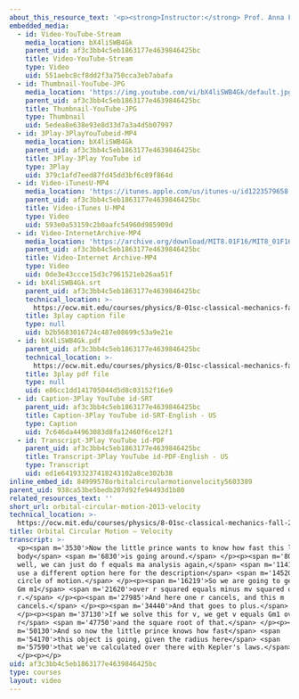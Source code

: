 ```yaml
---
about_this_resource_text: '<p><strong>Instructor:</strong> Prof. Anna Frebel</p>'
embedded_media:
  - id: Video-YouTube-Stream
    media_location: bX4liSWB4Gk
    parent_uid: af3c3bb4c5eb1863177e4639846425bc
    title: Video-YouTube-Stream
    type: Video
    uid: 551aebc8cf8dd2f3a750cca3eb7abafa
  - id: Thumbnail-YouTube-JPG
    media_location: 'https://img.youtube.com/vi/bX4liSWB4Gk/default.jpg'
    parent_uid: af3c3bb4c5eb1863177e4639846425bc
    title: Thumbnail-YouTube-JPG
    type: Thumbnail
    uid: 5edea8e638e93e8d33d7a3a4d5b07997
  - id: 3Play-3PlayYouTubeid-MP4
    media_location: bX4liSWB4Gk
    parent_uid: af3c3bb4c5eb1863177e4639846425bc
    title: 3Play-3Play YouTube id
    type: 3Play
    uid: 379c1afd7eed87fd45dd3bf6c89f864d
  - id: Video-iTunesU-MP4
    media_location: 'https://itunes.apple.com/us/itunes-u/id1223579658'
    parent_uid: af3c3bb4c5eb1863177e4639846425bc
    title: Video-iTunes U-MP4
    type: Video
    uid: 593e0a53159c2b0aafc54960d985909d
  - id: Video-InternetArchive-MP4
    media_location: 'https://archive.org/download/MIT8.01F16/MIT8_01F16_W03PS01_2_360p.mp4'
    parent_uid: af3c3bb4c5eb1863177e4639846425bc
    title: Video-Internet Archive-MP4
    type: Video
    uid: 0de3e43ccce15d3c7961521eb26aa51f
  - id: bX4liSWB4Gk.srt
    parent_uid: af3c3bb4c5eb1863177e4639846425bc
    technical_location: >-
      https://ocw.mit.edu/courses/physics/8-01sc-classical-mechanics-fall-2016/week-3-circular-motion/PS.3.1-worked-example-orbital-circular-motion/orbital-circular-motion-2013-velocity/bX4liSWB4Gk.srt
    title: 3play caption file
    type: null
    uid: b2b5683016724c487e08699c53a9e21e
  - id: bX4liSWB4Gk.pdf
    parent_uid: af3c3bb4c5eb1863177e4639846425bc
    technical_location: >-
      https://ocw.mit.edu/courses/physics/8-01sc-classical-mechanics-fall-2016/week-3-circular-motion/PS.3.1-worked-example-orbital-circular-motion/orbital-circular-motion-2013-velocity/bX4liSWB4Gk.pdf
    title: 3play pdf file
    type: null
    uid: e86cc1dd141705044d5d8c03152f16e9
  - id: Caption-3Play YouTube id-SRT
    parent_uid: af3c3bb4c5eb1863177e4639846425bc
    title: Caption-3Play YouTube id-SRT-English - US
    type: Caption
    uid: 7c646da44963083d8fa12460f6ce12f1
  - id: Transcript-3Play YouTube id-PDF
    parent_uid: af3c3bb4c5eb1863177e4639846425bc
    title: Transcript-3Play YouTube id-PDF-English - US
    type: Transcript
    uid: ed1e641933237418243102a8ce302b38
inline_embed_id: 84999578orbitalcircularmotionvelocity5603389
parent_uid: 938ca53be5bedb207d92fe94493d1b80
related_resources_text: ''
short_url: orbital-circular-motion-2013-velocity
technical_location: >-
  https://ocw.mit.edu/courses/physics/8-01sc-classical-mechanics-fall-2016/week-3-circular-motion/PS.3.1-worked-example-orbital-circular-motion/orbital-circular-motion-2013-velocity
title: Orbital Circular Motion – Velocity
transcript: >-
  <p><span m='3530'>Now the little prince wants to know how fast this little
  body</span> <span m='6830'>is going around.</span> </p><p><span m='8010'>And
  well, we can just do f equals ma analysis again,</span> <span m='11410'>but
  use a different option here for the description</span> <span m='14520'>of the
  circle of motion.</span> </p><p><span m='16219'>So we are going to get minus
  Gm m1</span> <span m='21620'>over r squared equals minus mv squared over
  r.</span> </p><p><span m='27985'>And here one r cancels, and this m
  cancels.</span> </p><p><span m='34440'>And that goes to plus.</span>
  </p><p><span m='37130'>If we solve this for v, we get v equals Gm1 over
  r</span> <span m='47750'>and the square root of that.</span> </p><p><span
  m='50130'>And so now the little prince knows how fast</span> <span
  m='54170'>this object is going, given the radius here</span> <span
  m='57590'>that we've calculated over there with Kepler's laws.</span>
  </p><p></p>
uid: af3c3bb4c5eb1863177e4639846425bc
type: courses
layout: video
---
```

